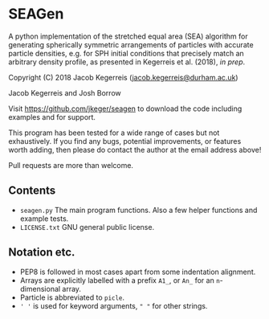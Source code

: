 SEAGen
======

A python implementation of the stretched equal area (SEA) algorithm for
generating spherically symmetric arrangements of particles with accurate
particle densities, e.g. for SPH initial conditions that precisely match an
arbitrary density profile, as presented in Kegerreis et al. (2018), *in prep*.

Copyright (C) 2018 Jacob Kegerreis (jacob.kegerreis@durham.ac.uk)

Jacob Kegerreis and Josh Borrow

Visit https://github.com/jkeger/seagen to download the code including examples
and for support.

This program has been tested for a wide range of cases but not exhaustively. If
you find any bugs, potential improvements, or features worth adding, then please
do contact the author at the email address above!

Pull requests are more than welcome.


Contents
--------
+ `seagen.py` The main program functions. Also a few helper functions and
    example tests.
+ `LICENSE.txt` GNU general public license.


Notation etc.
-------------
+ PEP8 is followed in most cases apart from some indentation alignment.
+ Arrays are explicitly labelled with a prefix `A1_`, or `An_` for an
    `n`-dimensional array.
+ Particle is abbreviated to `picle`.
+ `' '` is used for keyword arguments, `" "` for other strings.




